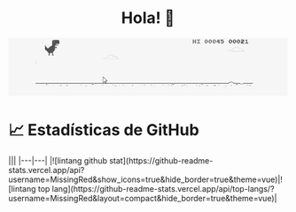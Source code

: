 <h1 align="center">
  Hola! 👋
</h1>
<p align="center"><img src="./trex.gif"/></p>
<h1>📈 Estadísticas de GitHub </h1>
|||
|---|---|
|![lintang github stat](https://github-readme-stats.vercel.app/api?username=MissingRed&show_icons=true&hide_border=true&theme=vue)|![lintang top lang](https://github-readme-stats.vercel.app/api/top-langs/?username=MissingRed&layout=compact&hide_border=true&theme=vue)| 

<br>
